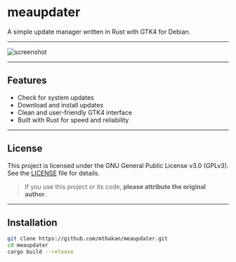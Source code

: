 # meaupdater
A simple update manager written in Rust with GTK4 for Debian.

---

![screenshot](https://github.com/user-attachments/assets/633942bd-f5fa-4f29-83fc-1f9b4e65eec8)

---

## Features

- Check for system updates
- Download and install updates
- Clean and user-friendly GTK4 interface
- Built with Rust for speed and reliability

---

## License

This project is licensed under the GNU General Public License v3.0 (GPLv3).  
See the [LICENSE](https://www.gnu.org/licenses/gpl-3.0.en.html) file for details.
> If you use this project or its code, **please attribute the original author**.
---

## Installation 
```sh
git clone https://github.com/mthakan/meaupdater.git
cd meaupdater
cargo build --release

